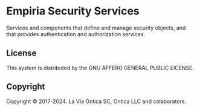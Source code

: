 ﻿# Empiria Security Services

Services and components that define and manage security objects, and that provides authentication and authorization services. 

## License

This system is distributed by the GNU AFFERO GENERAL PUBLIC LICENSE.

## Copyright

Copyright © 2017-2024. La Vía Óntica SC, Ontica LLC and colaborators.
